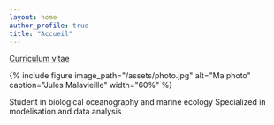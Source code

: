 ```yaml
---
layout: home
author_profile: true
title: "Accueil"
---
```

[Curriculum vitae](pages/cv/) 

{% include figure image_path="/assets/photo.jpg" alt="Ma photo" caption="Jules Malavieille" width="60%" %}

Student in biological oceanography and marine ecology
Specialized in modelisation and data analysis 
